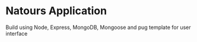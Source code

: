# Natours Application

Build using Node, Express, MongoDB, Mongoose and pug template for user interface
